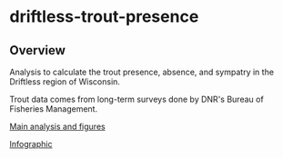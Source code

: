 # driftless-trout-presence

## Overview

Analysis to calculate the trout presence, absence, and sympatry in the Driftless region of Wisconsin.

Trout data comes from long-term surveys done by DNR's Bureau of Fisheries Management. 

[Main analysis and figures](R/bnt-dirftless-streams.md)

[Infographic](R/bnt-dirftless-streams_files/unnamed-chunk-11-1.md)
